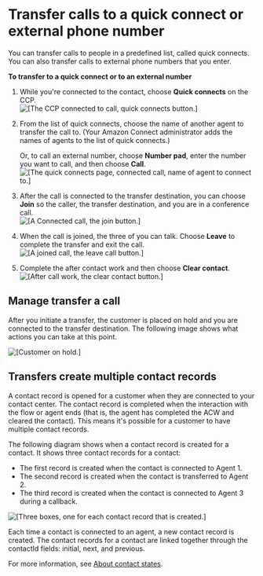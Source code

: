 # Transfer calls to a quick connect or external phone number<a name="transfers"></a>

You can transfer calls to people in a predefined list, called quick connects\. You can also transfer calls to external phone numbers that you enter\. 

**To transfer to a quick connect or to an external number**

1. While you're connected to the contact, choose **Quick connects** on the CCP\.  
![\[The CCP connected to call, quick connects button.\]](http://docs.aws.amazon.com/connect/latest/adminguide/images/transfer-calls-quick-connect-button.png)

1. From the list of quick connects, choose the name of another agent to transfer the call to\. \(Your Amazon Connect administrator adds the names of agents to the list of quick connects\.\)

   Or, to call an external number, choose **Number pad**, enter the number you want to call, and then choose **Call**\.  
![\[The quick connects page, connected call, name of agent to connect to.\]](http://docs.aws.amazon.com/connect/latest/adminguide/images/quick-connects.png)

1. After the call is connected to the transfer destination, you can choose **Join** so the caller, the transfer destination, and you are in a conference call\.   
![\[A Connected call, the join button.\]](http://docs.aws.amazon.com/connect/latest/adminguide/images/transfer-calls-choose-join.png)

1. When the call is joined, the three of you can talk\. Choose **Leave** to complete the transfer and exit the call\.  
![\[A joined call, the leave call button.\]](http://docs.aws.amazon.com/connect/latest/adminguide/images/transfer-calls-everyone-joined-leave-call.png)

1. Complete the after contact work and then choose **Clear contact**\.  
![\[After call work, the clear contact button.\]](http://docs.aws.amazon.com/connect/latest/adminguide/images/transfer-calls-do-acw.png)

## Manage transfer a call<a name="transfers-manage"></a>

After you initiate a transfer, the customer is placed on hold and you are connected to the transfer destination\. The following image shows what actions you can take at this point\. 

![\[Customer on hold.\]](http://docs.aws.amazon.com/connect/latest/adminguide/images/transfer-menu.png)

## Transfers create multiple contact records<a name="transfers-contact-records"></a>

A contact record is opened for a customer when they are connected to your contact center\. The contact record is completed when the interaction with the flow or agent ends \(that is, the agent has completed the ACW and cleared the contact\)\. This means it's possible for a customer to have multiple contact records\.

The following diagram shows when a contact record is created for a contact\. It shows three contact records for a contact: 
+ The first record is created when the contact is connected to Agent 1\.
+ The second record is created when the contact is transferred to Agent 2\.
+ The third record is created when the contact is connected to Agent 3 during a callback\.

![\[Three boxes, one for each contact record that is created.\]](http://docs.aws.amazon.com/connect/latest/adminguide/images/ctr-diagram.png)

Each time a contact is connected to an agent, a new contact record is created\. The contact records for a contact are linked together through the contactId fields: initial, next, and previous\. 

For more information, see [About contact states](about-contact-states.md)\.